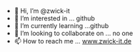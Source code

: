 - 👋 Hi, I’m @zwick-it
- 👀 I’m interested in ... github
- 🌱 I’m currently learning ...github
- 💞️ I’m looking to collaborate on ... no one
- 📫 How to reach me ... www.zwick-it.de

<!---
zwick-it/zwick-it is a ✨ special ✨ repository because its `README.md` (this file) appears on your GitHub profile.
You can click the Preview link to take a look at your changes.
--->
